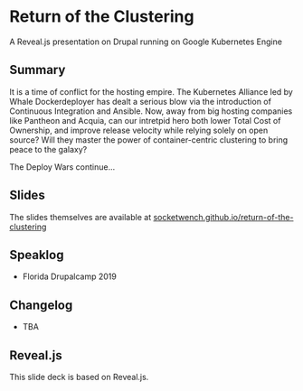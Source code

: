 # Return of the Clustering

A Reveal.js presentation on Drupal running on Google Kubernetes Engine

## Summary

It is a time of conflict for the hosting empire. The Kubernetes Alliance led by Whale Dockerdeployer has dealt a serious blow via the introduction of Continuous Integration and Ansible. Now, away from big hosting companies like Pantheon and Acquia, can our intretpid hero both lower Total Cost of Ownership, and improve release velocity while relying solely on open source? Will they master the power of container-centric clustering to bring peace to the galaxy?

The Deploy Wars continue...

## Slides

The slides themselves are available at [socketwench.github.io/return-of-the-clustering](http://socketwench.github.io/return-of-the-clustering)

## Speaklog

* Florida Drupalcamp 2019

## Changelog

* TBA

## Reveal.js

This slide deck is based on Reveal.js.
